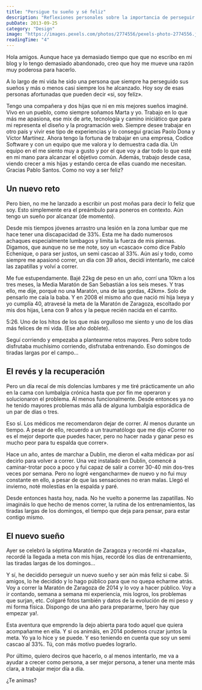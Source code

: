 ```yaml
---
title: "Persigue tu sueño y sé feliz"
description: "Reflexiones personales sobre la importancia de perseguir los sueños y el reto de volver a correr una maratón."
pubDate: 2013-09-25
category: "Design"
image: "https://images.pexels.com/photos/2774556/pexels-photo-2774556.jpeg?auto=compress&cs=tinysrgb&w=1260&h=750&dpr=2"
readingTime: "4"
---
```


Hola amigos. Aunque hace ya demasiado tiempo que que no escribo en mi blog y lo tengo demasiado abandonado, creo que hoy me mueve una razón muy poderosa para hacerlo.

A lo largo de mi vida he sido una persona que siempre ha perseguido sus sueños y más o menos casi siempre los he alcanzado. Hoy soy de esas personas afortunadas que pueden decir «si, soy felíz».

Tengo una compañera y dos hijas que ni en mis mejores sueños imaginé. Vivo en un pueblo, como siempre soñamos Marta y yo. Trabajo en lo que más me apasiona, ese mix de arte, tecnología y camino iniciático que para mi representa el diseño y la programación web. Siempre desee trabajar en otro país y vivir ese tipo de experiencias y lo conseguí gracias Paolo Dona y Víctor Martínez. Ahora tengo la fortuna de trabajar en una empresa, Codice Software y con un equipo que me valora y lo demuestra cada día. Un equipo en el me siento muy a gusto y por el que voy a dar todo lo que esté en mi mano para alcanzar el objetivo común. Además, trabajo desde casa, viendo crecer a mis hijas y estando cerca de ellas cuando me necesitan. Gracias Pablo Santos. Como no voy a ser feliz?

## Un nuevo reto

Pero bien, no me he lanzado a escribir un post moñas para decir lo feliz que soy. Esto simplemente era el preámbulo para poneros en contexto. Aún tengo un sueño por alcanzar (de momento).

Desde mis tiempos jóvenes arrastro una lesión en la zona lumbar que me hace tener una discapacidad de 33%. Esta me ha dado numerosos achaques especialmente lumbagos y limita la fuerza de mis piernas. Digamos, que aunque no se me note, soy un «cascao» como dice Pablo Echenique, o para ser justos, un semi cascao al 33%. Aún así y todo, como siempre me apasionó correr, un día con 39 años, decidí intentarlo, me calcé las zapatillas y volví a correr.

Me fue estupendamente. Bajé 22kg de peso en un año, corrí una 10km a los tres meses, la Media Maratón de San Sebastián a los seis meses. Y tras ello, me dije, porqué no una Maratón, una de las gordas, 42km». Solo de pensarlo me caía la baba. Y en 2008 el mismo año que nació mi hija Ixeya y yo cumplía 40, atravesé la meta de la Maratón de Zaragoza, escoltado por mis dos hijas, Lena con 9 años y la peque recién nacida en el carrito.

5:26. Uno de los hitos de los que más orgulloso me siento y uno de los días más felices de mi vida. (Ese año doblete).

Seguí corriendo y empezaba a plantearme retos mayores. Pero sobre todo disfrutaba muchísimo corriendo, disfrutaba entrenando. Eso domingos de tiradas largas por el campo…

## El revés y la recuperación

Pero un día recaí de mis dolencias lumbares y me tiré prácticamente un año en la cama con lumbalgia crónica hasta que por fin me operaron y solucionaron el problema. Al menos funcionalmente. Desde entonces ya no he tenido mayores problemas más allá de alguna lumbalgia esporádica de un par de días o tres.

Eso sí. Los médicos me recomendaron dejar de correr. Al menos durante un tiempo. A pesar de ello, recuerdo a un traumatólogo que me dijo «Correr no es el mejor deporte que puedes hacer, pero no hacer nada y ganar peso es mucho peor para tu espalda que correr».

Hace un año, antes de marchar a Dublin, me dieron el «alta médica» por así decirlo para volver a correr. Una vez instalado en Dublin, comencé a caminar-trotar poco a poco y fui capaz de salir a correr 30-40 min dos-tres veces por semana. Pero no logré «engancharme» de nuevo y no fui muy constante en ello, a pesar de que las sensaciones no eran malas. Llegó el invierno, noté molestias en la espalda y paré.

Desde entonces hasta hoy, nada. No he vuelto a ponerme las zapatillas. No imagináis lo que hecho de menos correr, la rutina de los entrenamientos, las tiradas largas de los domingos, el tiempo que deja para pensar, para estar contigo mismo.

## El nuevo sueño

Ayer se celebró la séptima Maratón de Zaragoza y recordé mi «hazaña», recordé la llegada a meta con mis hijas, recordé los días de entrenamiento, las tiradas largas de los domingos…

Y sí, he decidido perseguir un nuevo sueño y ser aún más feliz si cabe. Si amigos, lo he decidido y lo hago público para que no quepa echarme atrás. Voy a correr la Maratón de Zaragoza de 2014 y lo voy a hacer público. Voy a ir contando, semana a semana mi experiencia, mis logros, los problemas que surjan, etc. Colgaré fotos también y datos de la evolución de mi peso y mi forma física. Dispongo de una año para prepararme, !pero hay que empezar ya!.

Esta aventura que emprendo la dejo abierta para todo aquel que quiera acompañarme en ella. Y si os animáis, en 2014 podemos cruzar juntos la meta. Yo ya lo hice y se puede. Y eso teniendo en cuenta que soy un semi cascao al 33%. Tú, con más motivo puedes lograrlo.

Por último, quiero deciros que hacerlo, o al menos intentarlo, me va a ayudar a crecer como persona, a ser mejor persona, a tener una mente más clara, a trabajar mejor día a día.

¿Te animas?
